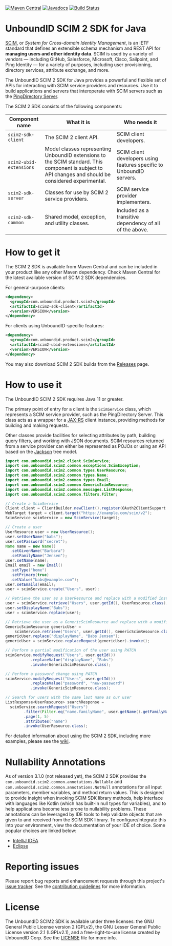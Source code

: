 [![Maven Central](https://maven-badges.herokuapp.com/maven-central/com.unboundid.product.scim2/scim2-parent/badge.svg)](https://maven-badges.herokuapp.com/maven-central/com.unboundid.product.scim2/scim2-parent)
[![Javadocs](http://javadoc.io/badge/com.unboundid.product.scim2/scim2-parent.svg)](http://javadoc.io/doc/com.unboundid.product.scim2/scim2-parent)
[![Build Status](https://github.com/pingidentity/scim2/actions/workflows/build-and-test.yaml/badge.svg)](https://github.com/pingidentity/scim2/actions/workflows/build-and-test.yaml)

# UnboundID SCIM 2 SDK for Java
[SCIM](https://www.simplecloud.info), or _System for Cross-domain Identity Management_, is an IETF
standard that defines an extensible schema mechanism and REST API for **managing users and other
identity data**. SCIM is used by a variety of vendors — including GitHub, Salesforce, Microsoft,
Cisco, Sailpoint, and Ping Identity — for a variety of purposes, including user provisioning,
directory services, attribute exchange, and more.

The UnboundID SCIM 2 SDK for Java provides a powerful and flexible set of APIs for interacting with SCIM service providers and resources. Use it to build applications and servers that interoperate with SCIM servers such as the [PingDirectory Server](https://www.pingidentity.com/en/platform/capabilities/directory.html).

The SCIM 2 SDK consists of the following components:

| Component name | What it is | Who needs it |
| --- | --- | --- |
| `scim2-sdk-client` | The SCIM 2 client API. | SCIM client developers. |
| `scim2-ubid-extensions` | Model classes representing UnboundID extensions to the SCIM standard. This component is subject to API changes and should be considered experimental. | SCIM client developers using features specific to UnboundID servers. |
| `scim2-sdk-server` | Classes for use by SCIM 2 service providers. | SCIM service provider implementers. |
| `scim2-sdk-common` | Shared model, exception, and utility classes. | Included as a transitive dependency of all of the above. |

# How to get it
The SCIM 2 SDK is available from Maven Central and can be included in your product like any other Maven dependency. Check Maven Central for the latest available version of SCIM 2 SDK dependencies.

For general-purpose clients:

```xml
<dependency>
  <groupId>com.unboundid.product.scim2</groupId>
  <artifactId>scim2-sdk-client</artifactId>
  <version>VERSION</version>
</dependency>
```

For clients using UnboundID-specific features:

```xml
<dependency>
  <groupId>com.unboundid.product.scim2</groupId>
  <artifactId>scim2-ubid-extensions</artifactId>
  <version>VERSION</version>
</dependency>
```

You may also download SCIM 2 SDK builds from the [Releases](https://github.com/pingidentity/scim2/releases) page.

# How to use it
The UnboundID SCIM 2 SDK requires Java 11 or greater.

The primary point of entry for a client is the `ScimService` class, which represents a SCIM service provider, such as the PingDirectory Server. This class acts as a wrapper for a [JAX-RS](https://github.com/jax-rs) client instance, providing methods for building and making requests.

Other classes provide facilities for selecting attributes by path, building query filters, and working with JSON documents. SCIM resources returned from a service provider can either be represented as POJOs or using an API based on the [Jackson](https://github.com/FasterXML/jackson-docs) tree model.

```java
import com.unboundid.scim2.client.ScimService;
import com.unboundid.scim2.common.exceptions.ScimException;
import com.unboundid.scim2.common.types.UserResource;
import com.unboundid.scim2.common.types.Name;
import com.unboundid.scim2.common.types.Email;
import com.unboundid.scim2.common.GenericScimResource;
import com.unboundid.scim2.common.messages.ListResponse;
import com.unboundid.scim2.common.filters.Filter;

// Create a ScimService
Client client = ClientBuilder.newClient().register(OAuth2ClientSupport.feature("..bearerToken.."));
WebTarget target = client.target("https://example.com/scim/v2");
ScimService scimService = new ScimService(target);

// Create a user
UserResource user = new UserResource();
user.setUserName("babs");
user.setPassword("secret");
Name name = new Name()
  .setGivenName("Barbara")
  .setFamilyName("Jensen");
user.setName(name);
Email email = new Email()
  .setType("home")
  .setPrimary(true)
  .setValue("babs@example.com");
user.setEmails(email);
user = scimService.create("Users", user);

// Retrieve the user as a UserResource and replace with a modified instance using PUT
user = scimService.retrieve("Users", user.getId(), UserResource.class);
user.setDisplayName("Babs");
user = scimService.replace(user);

// Retrieve the user as a GenericScimResource and replace with a modified instance using PUT
GenericScimResource genericUser =
    scimService.retrieve("Users", user.getId(), GenericScimResource.class);
genericUser.replace("displayName", "Babs Jensen");
genericUser = scimService.replaceRequest(genericUser).invoke();

// Perform a partial modification of the user using PATCH
scimService.modifyRequest("Users", user.getId())
           .replaceValue("displayName", "Babs")
           .invoke(GenericScimResource.class);

// Perform a password change using PATCH
scimService.modifyRequest("Users", user.getId())
           .replaceValue("password", "new-password")
           .invoke(GenericScimResource.class);

// Search for users with the same last name as our user
ListResponse<UserResource> searchResponse =
  scimService.searchRequest("Users")
        .filter(Filter.eq("name.familyName", user.getName().getFamilyName()).toString())
        .page(1, 5)
        .attributes("name")
        .invoke(UserResource.class);
```

For detailed information about using the SCIM 2 SDK, including more examples, please see the [wiki](https://github.com/pingidentity/scim2/wiki).

# Nullability Annotations
As of version 3.1.0 (not released yet), the SCIM 2 SDK provides the `com.unboundid.scim2.common.annotations.Nullable`
and `com.unboundid.scim2.common.annotations.NotNull` annotations for all input parameters, member
variables, and method return values. This is designed to provide insight when invoking SCIM SDK
library methods, help interface with languages like Kotlin (which has built-in null types for
variables), and to help applications become less prone to nullability problems. These annotations
can be leveraged by IDE tools to help validate objects that are given to and received from the SCIM
SDK library. To configure/integrate this into your environment, view the documentation of your IDE
of choice. Some popular choices are linked below:
* [IntelliJ IDEA](https://www.jetbrains.com/help/idea/annotating-source-code.html#configure-nullability-annotations)
* [Eclipse](https://help.eclipse.org/latest/index.jsp?topic=%2Forg.eclipse.jdt.doc.user%2Ftasks%2Ftask-using_null_annotations.htm)


# Reporting issues

Please report bug reports and enhancement requests through this project's [issue tracker](https://github.com/pingidentity/scim2/issues). See the [contribution guidelines](CONTRIBUTING.md) for more information.

# License
The UnboundID SCIM2 SDK is available under three licenses: the GNU General Public License version 2 (GPLv2), the GNU Lesser General Public License version 2.1 (LGPLv2.1), and a free-right-to-use license created by UnboundID Corp. See the [LICENSE](https://github.com/pingidentity/scim2/blob/master/resource/LICENSE.txt) file for more info.
